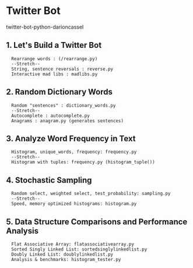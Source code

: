 # Twitter Bot
twitter-bot-python-darioncassel

## 1. Let's Build a Twitter Bot
      Rearrange words : (/rearrange.py)
      --Stretch--
      String, sentence reversals : reverse.py
      Interactive mad libs : madlibs.py

## 2. Random Dictionary Words
      Random "sentences" : dictionary_words.py
      --Stretch--
      Autocomplete : autocomplete.py
      Anagrams : anagram.py (generates sentences)

## 3. Analyze Word Frequency in Text
      Histogram, unique_words, frequency: frequency.py
      --Stretch--
      Histogram with tuples: frequency.py (histogram_tuple())

## 4. Stochastic Sampling
      Random select, weighted select, test_probability: sampling.py
      --Stretch--
      Speed, memory optimized histograms: histogram.py

## 5. Data Structure Comparisons and Performance Analysis
      Flat Associative Array: flatassociativearray.py
      Sorted Singly Linked List: sortedsinglylinkedlist.py
      Doubly Linked List: doublylinkedlist.py
      Analysis & benchmarks: histogram_tester.py
